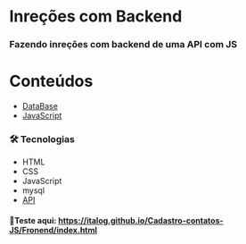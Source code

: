 # Inreções com Backend
### Fazendo inreções com backend de uma API com JS 


Conteúdos
==========
<!--ts-->
   * [DataBase](https://github.com/EliasCPR/CadastroContatos/blob/main/Fronend/db.sql)
   * [JavaScript](https://github.com/EliasCPR/CadastroContatos/blob/main/Fronend/contatos.js)
<!--te-->

### 🛠 Tecnologias

- HTML
- CSS
- JavaScript
- mysql
- [API](https://github.com/fernandoleonid/apiphp)

#### 🚀Teste aqui: https://italog.github.io/Cadastro-contatos-JS/Fronend/index.html
